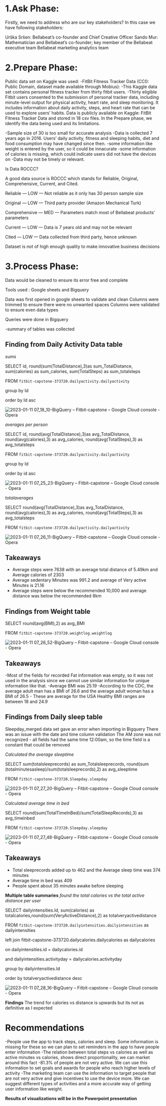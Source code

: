 # 1.Ask Phase:
Firstly, we need to address who are our key stakeholders? In this case we have following stakeholders:

Urška Sršen: Bellabeat’s co-founder and Chief Creative Officer
Sando Mur: Mathematician and Bellabeat’s co-founder; key member of the Bellabeat executive team
Bellabeat marketing analytics team


# 2.Prepare Phase:
Public data set on Kaggle was used:
-FitBit Fitness Tracker Data (CC0: Public Domain, dataset made available through Mobius):
-This Kaggle data set contains personal fitness tracker from thirty fitbit users. 
-Thirty eligible Fitbit users consented to the submission of personal tracker data, including minute-level output for physical activity, heart rate, and sleep monitoring. It includes information about daily activity, steps, and heart rate that can be used to explore users’ habits. Data is publicly available on Kaggle: FitBit Fitness Tracker Data and stored in 18 csv files.
In the Prepare phase, we identify the data being used and its limitations.

-Sample size of 30 is too small for accurate analysis
-Data is collected 7 years ago in 2016. Users’ daily activity, fitness and sleeping habits, diet and food consumption may have changed since then. 
-some information like weight is entered by the user, so it could be innacurate
-some information of calories is missing, which could indicate users did not have the devices on
-Data may not be timely or relevant.

Is Data ROCCC?

A good data source is ROCCC which stands for Reliable, Original, Comprehensive, Current, and Cited.

Reliable — LOW — Not reliable as it only has 30 person sample size

Original — LOW — Third party provider (Amazon Mechanical Turk)

Comprehensive — MED — Parameters match most of Bellabeat products’ parameters

Current — LOW — Data is 7 years old and may not be relevant

Cited — LOW — Data collected from third party, hence unknown 

Dataset is not of high enough quality to make innovative business decisions


# 3.Process Phase:
Data would be cleaned to ensure its error free and complete

Tools used : Google sheets and Bigquery

Data was first opened in google sheets to validate and clean
Columns were trimmed to ensure there were no unwanted spaces
Columns were validated to ensure even data types


Queries were done in Bigquery 

-summary of tables was collected 




## Finding from Daily Activity Data table

*sums*

SELECT id, round(sum(TotalDistance),3)as sum_TotalDistance, sum(calories) as sum_calories, sum(TotalSteps) as sum_totalsteps

FROM `fitbit-capstone-373720.dailyactivity.dailyactivity` 

group by Id

order by Id asc

![2023-01-11 07_18_10-BigQuery – Fitbit-capstone – Google Cloud console - Opera](https://user-images.githubusercontent.com/58373408/211816255-ba4e6663-53ea-4b1d-8add-d9607cde0a88.png)




*averages per person*

SELECT id, round(avg(TotalDistance),3)as avg_TotalDistance, round(avg(calories),3) as avg_calories, round(avg(TotalSteps),3) as avg_totalsteps

FROM `fitbit-capstone-373720.dailyactivity.dailyactivity` 

group by Id

order by id asc

![2023-01-11 07_25_23-BigQuery – Fitbit-capstone – Google Cloud console - Opera](https://user-images.githubusercontent.com/58373408/211817664-06ec07b3-3811-4f78-b483-ddea60ae7b5e.png)


*totalaverages*

SELECT round(avg(TotalDistance),3)as avg_TotalDistance, round(avg(calories),3) as avg_calories, round(avg(TotalSteps),3) as avg_totalsteps

FROM `fitbit-capstone-373720.dailyactivity.dailyactivity` 

![2023-01-11 07_26_11-BigQuery – Fitbit-capstone – Google Cloud console - Opera](https://user-images.githubusercontent.com/58373408/211817828-e4c29957-047a-4034-b6f8-02b514f2b118.png)


## Takeaways
- Average steps were 7638 with an average total distance of 5.49km and Average calories of 2303
- Average sedentary Minutes was 991.2 and average of Very active Minutes is 21.16
- Average steps were below the recommended 10,000 and average distance was below the recommended 8km

## Findings from Weight table

SELECT round(avg(BMI),2) as avg_BMI 

FROM `fitbit-capstone-373720.weightlog.weightlog`

![2023-01-11 07_26_52-BigQuery – Fitbit-capstone – Google Cloud console - Opera](https://user-images.githubusercontent.com/58373408/211817983-e9a5b6b8-4a54-49e9-a923-0ed7ad8715fa.png)


## Takeaways

-Most of the fields for recorded Fat information was empty, so it was not used in the analysis since we cannot use similar information for unique information like that.
-Average BMI was 25.19
-According to the CDC, the average adult man has a BMI of 26.6 and the average adult woman has a BMI of 26.5 - These are average for the USA
Healthy BMI ranges are between 18 and 24.9


## Findings from Daily sleep table

Sleepday_merged data set gave an error when importing in Bigquery
There was an issue with the date and time column validation 
The AM zone was not recognized - all fields had the same time 12:00am, so the time field is a constant that could be removed

*Calculated the average sleeptime*

SELECT sum(totalsleeprecords) as sum_Totalsleeprecords, round(sum (totalminutesasleep)/sum(totalsleeprecords),2) as avg_sleeptime

FROM `fitbit-capstone-373720.Sleepday.sleepday` 

![2023-01-11 07_27_20-BigQuery – Fitbit-capstone – Google Cloud console - Opera](https://user-images.githubusercontent.com/58373408/211818092-2b1351e1-7036-4a00-92d1-973a92c19139.png)


*Calculated average time in bed*

SELECT round(sum(TotalTimeInBed)/sum(TotalSleepRecords),3) as avg_timeinbed

FROM `fitbit-capstone-373720.Sleepday.sleepday` 

![2023-01-11 07_27_48-BigQuery – Fitbit-capstone – Google Cloud console - Opera](https://user-images.githubusercontent.com/58373408/211818197-cee9b60b-441e-4f10-8a81-18d72eca64e8.png)


## Takeaways
- Total sleeprecords added up to 462 and the Average sleep time was 374 minutes
- Average time in bed was 409
- People spent about 35 minutes awake  before sleeping

**Multiple table summaries**
*found the total calories vs the total active distance per user*

SELECT dailyintensities.Id, sum(calories) as totalcalories,round(sum(VeryActiveDistance),2) as totalveryactivedistance

FROM `fitbit-capstone-373720.dailyintensities.dailyintensities` as dailyintensities

left join fitbit-capstone-373720.dailycalories.dailycalories as dailycalories

on dailyintensities.id = dailycalories.id

and dailyintensities.activityday = dailycalories.activityday

group by dailyintensities.Id

order by totalveryactivedistance desc

![2023-01-11 07_28_16-BigQuery – Fitbit-capstone – Google Cloud console - Opera](https://user-images.githubusercontent.com/58373408/211818286-92345b7c-3e7f-4bc4-a10a-749619a08509.png)


**Findings**
The trend for calories vs distance is upwards but its not as definitive as I expected


# Recommendations
-People use the app to track steps, calories and sleep. Some information is missing for these so we can plan to set reminders in the app to have people enter information
-The relation between total steps vs calories as well as active minutes vs calories, shows direct proportionality, we can market around this fact
-81.3% of people are not very active. We can use this information to set goals and awards for people who reach higher levels of activity
-The marketing team can use the information to target people that are not very active and give incentives to use the device more. We can suggest different types of activities and a more accurate way of getting user information like weight.


**Results of visualizations will be in the Powerpoint presentation**
